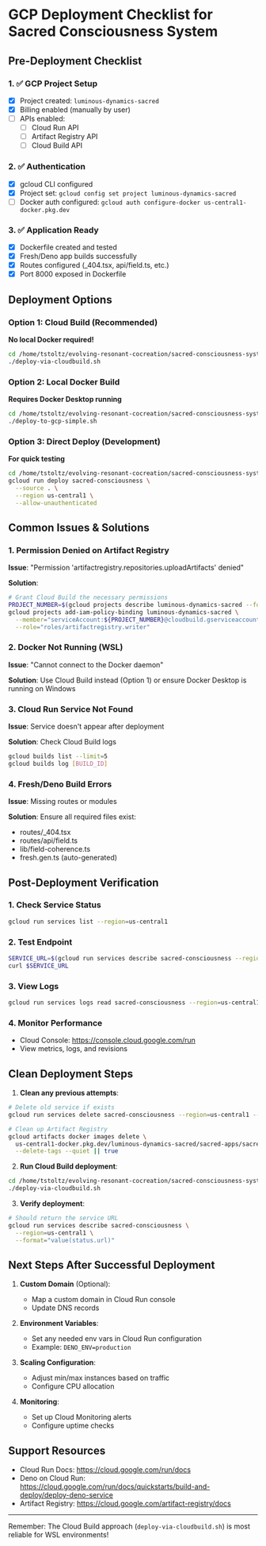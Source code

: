# GCP Deployment Checklist for Sacred Consciousness System

## Pre-Deployment Checklist

### 1. ✅ GCP Project Setup
- [x] Project created: `luminous-dynamics-sacred`
- [x] Billing enabled (manually by user)
- [ ] APIs enabled:
  - [ ] Cloud Run API
  - [ ] Artifact Registry API
  - [ ] Cloud Build API

### 2. ✅ Authentication
- [x] gcloud CLI configured
- [x] Project set: `gcloud config set project luminous-dynamics-sacred`
- [ ] Docker auth configured: `gcloud auth configure-docker us-central1-docker.pkg.dev`

### 3. ✅ Application Ready
- [x] Dockerfile created and tested
- [x] Fresh/Deno app builds successfully
- [x] Routes configured (_404.tsx, api/field.ts, etc.)
- [x] Port 8000 exposed in Dockerfile

## Deployment Options

### Option 1: Cloud Build (Recommended)
**No local Docker required!**
```bash
cd /home/tstoltz/evolving-resonant-cocreation/sacred-consciousness-system
./deploy-via-cloudbuild.sh
```

### Option 2: Local Docker Build
**Requires Docker Desktop running**
```bash
cd /home/tstoltz/evolving-resonant-cocreation/sacred-consciousness-system
./deploy-to-gcp-simple.sh
```

### Option 3: Direct Deploy (Development)
**For quick testing**
```bash
cd /home/tstoltz/evolving-resonant-cocreation/sacred-consciousness-system
gcloud run deploy sacred-consciousness \
  --source . \
  --region us-central1 \
  --allow-unauthenticated
```

## Common Issues & Solutions

### 1. Permission Denied on Artifact Registry
**Issue**: "Permission 'artifactregistry.repositories.uploadArtifacts' denied"

**Solution**:
```bash
# Grant Cloud Build the necessary permissions
PROJECT_NUMBER=$(gcloud projects describe luminous-dynamics-sacred --format="value(projectNumber)")
gcloud projects add-iam-policy-binding luminous-dynamics-sacred \
  --member="serviceAccount:${PROJECT_NUMBER}@cloudbuild.gserviceaccount.com" \
  --role="roles/artifactregistry.writer"
```

### 2. Docker Not Running (WSL)
**Issue**: "Cannot connect to the Docker daemon"

**Solution**: Use Cloud Build instead (Option 1) or ensure Docker Desktop is running on Windows

### 3. Cloud Run Service Not Found
**Issue**: Service doesn't appear after deployment

**Solution**: Check Cloud Build logs
```bash
gcloud builds list --limit=5
gcloud builds log [BUILD_ID]
```

### 4. Fresh/Deno Build Errors
**Issue**: Missing routes or modules

**Solution**: Ensure all required files exist:
- routes/_404.tsx
- routes/api/field.ts
- lib/field-coherence.ts
- fresh.gen.ts (auto-generated)

## Post-Deployment Verification

### 1. Check Service Status
```bash
gcloud run services list --region=us-central1
```

### 2. Test Endpoint
```bash
SERVICE_URL=$(gcloud run services describe sacred-consciousness --region=us-central1 --format="value(status.url)")
curl $SERVICE_URL
```

### 3. View Logs
```bash
gcloud run services logs read sacred-consciousness --region=us-central1 --limit=50
```

### 4. Monitor Performance
- Cloud Console: https://console.cloud.google.com/run
- View metrics, logs, and revisions

## Clean Deployment Steps

1. **Clean any previous attempts**:
```bash
# Delete old service if exists
gcloud run services delete sacred-consciousness --region=us-central1 --quiet || true

# Clean up Artifact Registry
gcloud artifacts docker images delete \
  us-central1-docker.pkg.dev/luminous-dynamics-sacred/sacred-apps/sacred-consciousness \
  --delete-tags --quiet || true
```

2. **Run Cloud Build deployment**:
```bash
cd /home/tstoltz/evolving-resonant-cocreation/sacred-consciousness-system
./deploy-via-cloudbuild.sh
```

3. **Verify deployment**:
```bash
# Should return the service URL
gcloud run services describe sacred-consciousness \
  --region=us-central1 \
  --format="value(status.url)"
```

## Next Steps After Successful Deployment

1. **Custom Domain** (Optional):
   - Map a custom domain in Cloud Run console
   - Update DNS records

2. **Environment Variables**:
   - Set any needed env vars in Cloud Run configuration
   - Example: `DENO_ENV=production`

3. **Scaling Configuration**:
   - Adjust min/max instances based on traffic
   - Configure CPU allocation

4. **Monitoring**:
   - Set up Cloud Monitoring alerts
   - Configure uptime checks

## Support Resources

- Cloud Run Docs: https://cloud.google.com/run/docs
- Deno on Cloud Run: https://cloud.google.com/run/docs/quickstarts/build-and-deploy/deploy-deno-service
- Artifact Registry: https://cloud.google.com/artifact-registry/docs

---

Remember: The Cloud Build approach (`deploy-via-cloudbuild.sh`) is most reliable for WSL environments!